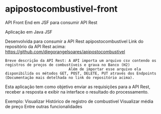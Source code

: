 # apipostocombustivel-front
API Front End em JSF para consumir API Rest

Aplicação em Java JSF

Desenvolvida para consumir a API Rest apipostocombustivel
	Link do repositório da API Rest acima: https://github.com/diegorangelsoares/apipostocombustivel
	
	Breve descrição da API Rest: A API importa um arquivo csv contendo os registros de preços de combustíveis e grava no Banco (H2)
								 Além de importar esse arquivo ela disponibilida os métodos GET, POST, DELETE, PUT através dos Endpoints (Documentação mais detelhada no link do repositório acima).
	
Esta aplicação tem como objetivo enviar as requisições para a API Rest, receber a resposta e exibir na interface o resultado do processamento.

Exemplo: Visualizar Histórico de registro de combustivel
	     Visualizar média de preço
		 Entre outras funcionalidades
